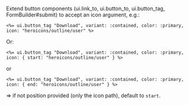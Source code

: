 Extend button components (ui.link_to, ui.button_to, ui.button_tag, FormBuilder#submit) to accept an icon argument, e.g.:

```erb
<%= ui.button_tag "Download", variant: :contained, color: :primary, icon: "heroicons/outline/user" %>
```

Or:

```erb
<%= ui.button_tag "Download", variant: :contained, color: :primary, icon: { start: "heroicons/outline/user" } %>
```

or

```erb
<%= ui.button_tag "Download", variant: :contained, color: :primary, icon: { end: "heroicons/outline/user" } %>
```

=> if not position provided (only the icon path), default to `start`.